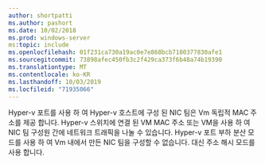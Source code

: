 ```yaml
---
author: shortpatti
ms.author: pashort
ms.date: 10/02/2018
ms.prod: windows-server
ms:topic: include
ms.openlocfilehash: 01f231ca730a19ac0e7e868bcb7180377830afe1
ms.sourcegitcommit: 73898afec450fb3c2f429ca373f6b48a74b19390
ms.translationtype: MT
ms.contentlocale: ko-KR
ms.lasthandoff: 10/03/2019
ms.locfileid: "71935066"
---
```

Hyper-v 포트를 사용 하 여 Hyper-v 호스트에 구성 된 NIC 팀은 Vm 독립적 MAC 주소를 제공 합니다.  Hyper-v 스위치에 연결 된 VM MAC 주소 또는 VM을 사용 하 여 NIC 팀 구성원 간에 네트워크 트래픽을 나눌 수 있습니다. Hyper-v 포트 부하 분산 모드를 사용 하 여 Vm 내에서 만든 NIC 팀을 구성할 수 없습니다. 대신 주소 해시 모드를 사용 합니다. 